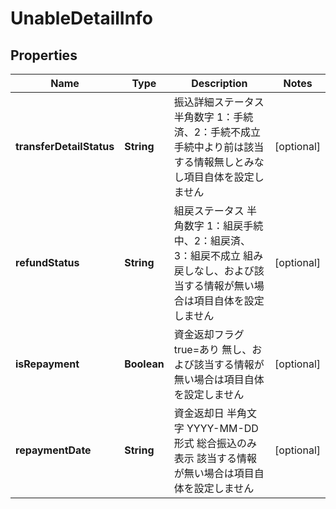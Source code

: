
# UnableDetailInfo

## Properties
Name | Type | Description | Notes
------------ | ------------- | ------------- | -------------
**transferDetailStatus** | **String** | 振込詳細ステータス 半角数字 1：手続済、2：手続不成立 手続中より前は該当する情報無しとみなし項目自体を設定しません  |  [optional]
**refundStatus** | **String** | 組戻ステータス 半角数字 1：組戻手続中、2：組戻済、3：組戻不成立 組み戻しなし、および該当する情報が無い場合は項目自体を設定しません  |  [optional]
**isRepayment** | **Boolean** | 資金返却フラグ true&#x3D;あり 無し、および該当する情報が無い場合は項目自体を設定しません  |  [optional]
**repaymentDate** | **String** | 資金返却日 半角文字 YYYY-MM-DD形式 総合振込のみ表示 該当する情報が無い場合は項目自体を設定しません  |  [optional]



